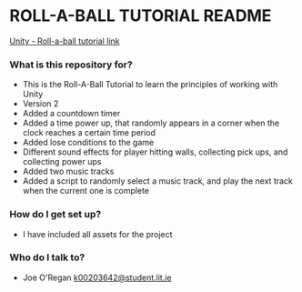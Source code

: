 # ROLL-A-BALL TUTORIAL README #

[Unity - Roll-a-ball tutorial link](https://unity3d.com/learn/tutorials/projects/roll-ball-tutorial)

### What is this repository for? ###

* This is the Roll-A-Ball Tutorial to learn the principles of working with Unity
* Version 2
* Added a countdown timer
* Added a time power up, that randomly appears in a corner when the clock reaches a certain time period
* Added lose conditions to the game
* Different sound effects for player hitting walls, collecting pick ups, and collecting power ups
* Added two music tracks
* Added a script to randomly select a music track, and play the next track when the current one is complete

### How do I get set up? ###

* I have included all assets for the project

### Who do I talk to? ###

* Joe O'Regan k00203642@student.lit.ie